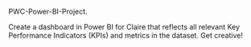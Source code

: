 PWC-Power-BI-Project.

Create a dashboard in Power BI for Claire that reflects all relevant Key Performance Indicators (KPIs) and metrics in the dataset. Get creative!
